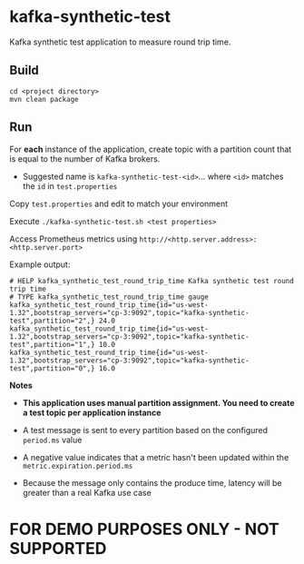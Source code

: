 # kafka-synthetic-test

Kafka synthetic test application to measure round trip time.

## Build

```
cd <project directory>
mvn clean package
```

## Run

For **each** instance of the application, create topic with a partition count that is equal to the number of Kafka brokers.

- Suggested name is `kafka-synthetic-test-<id>`... where `<id>` matches the `id` in `test.properties`


Copy `test.properties` and edit to match your environment

Execute `./kafka-synthetic-test.sh <test properties>`

Access Prometheus metrics using `http://<http.server.address>:<http.server.port>`

Example output:

```
# HELP kafka_synthetic_test_round_trip_time Kafka synthetic test round trip time
# TYPE kafka_synthetic_test_round_trip_time gauge
kafka_synthetic_test_round_trip_time{id="us-west-1.32",bootstrap_servers="cp-3:9092",topic="kafka-synthetic-test",partition="2",} 24.0
kafka_synthetic_test_round_trip_time{id="us-west-1.32",bootstrap_servers="cp-3:9092",topic="kafka-synthetic-test",partition="1",} 10.0
kafka_synthetic_test_round_trip_time{id="us-west-1.32",bootstrap_servers="cp-3:9092",topic="kafka-synthetic-test",partition="0",} 16.0
```

**Notes**

- **This application uses manual partition assignment. You need to create a test topic per application instance**


- A test message is sent to every partition based on the configured `period.ms` value


- A negative value indicates that a metric hasn't been updated within the `metric.expiration.period.ms`


- Because the message only contains the produce time, latency will be greater than a real Kafka use case

# FOR DEMO PURPOSES ONLY - NOT SUPPORTED

